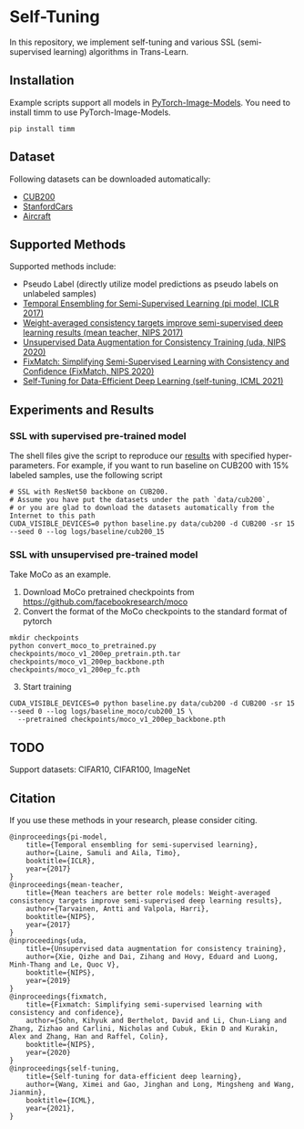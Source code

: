 # Self-Tuning

In this repository, we implement self-tuning and various SSL (semi-supervised learning) algorithms in Trans-Learn.

## Installation

Example scripts support all models in [PyTorch-Image-Models](https://github.com/rwightman/pytorch-image-models). You
need to install timm to use PyTorch-Image-Models.

```
pip install timm
```

## Dataset

Following datasets can be downloaded automatically:

- [CUB200](http://www.vision.caltech.edu/visipedia/CUB-200-2011.html)
- [StanfordCars](https://ai.stanford.edu/~jkrause/cars/car_dataset.html)
- [Aircraft](https://www.robots.ox.ac.uk/~vgg/data/fgvc-aircraft/)

## Supported Methods

Supported methods include:

- Pseudo Label (directly utilize model predictions as pseudo labels on unlabeled samples)
- [Temporal Ensembling for Semi-Supervised Learning (pi model, ICLR 2017)](https://arxiv.org/abs/1610.02242)
- [Weight-averaged consistency targets improve semi-supervised deep learning results (mean teacher, NIPS 2017)](https://openreview.net/references/pdf?id=ry8u21rtl)
- [Unsupervised Data Augmentation for Consistency Training (uda, NIPS 2020)](https://proceedings.neurips.cc/paper/2020/file/44feb0096faa8326192570788b38c1d1-Paper.pdf)
- [FixMatch: Simplifying Semi-Supervised Learning with Consistency and Confidence (FixMatch, NIPS 2020)](https://proceedings.neurips.cc/paper/2020/file/f7ac67a9aa8d255282de7d11391e1b69-Paper.pdf)
- [Self-Tuning for Data-Efficient Deep Learning (self-tuning, ICML 2021)](http://ise.thss.tsinghua.edu.cn/~mlong/doc/Self-Tuning-for-Data-Efficient-Deep-Learning-icml21.pdf)

## Experiments and Results

### SSL with supervised pre-trained model

The shell files give the script to reproduce our [results](benchmark.md) with specified hyper-parameters. For example,
if you want to run baseline on CUB200 with 15% labeled samples, use the following script

```shell script
# SSL with ResNet50 backbone on CUB200.
# Assume you have put the datasets under the path `data/cub200`, 
# or you are glad to download the datasets automatically from the Internet to this path
CUDA_VISIBLE_DEVICES=0 python baseline.py data/cub200 -d CUB200 -sr 15 --seed 0 --log logs/baseline/cub200_15
```

### SSL with unsupervised pre-trained model

Take MoCo as an example.

1. Download MoCo pretrained checkpoints from https://github.com/facebookresearch/moco
2. Convert the format of the MoCo checkpoints to the standard format of pytorch

```shell
mkdir checkpoints
python convert_moco_to_pretrained.py checkpoints/moco_v1_200ep_pretrain.pth.tar checkpoints/moco_v1_200ep_backbone.pth checkpoints/moco_v1_200ep_fc.pth
```

3. Start training

```shell
CUDA_VISIBLE_DEVICES=0 python baseline.py data/cub200 -d CUB200 -sr 15 --seed 0 --log logs/baseline_moco/cub200_15 \
  --pretrained checkpoints/moco_v1_200ep_backbone.pth
```

## TODO

Support datasets: CIFAR10, CIFAR100, ImageNet

## Citation

If you use these methods in your research, please consider citing.

```
@inproceedings{pi-model,
    title={Temporal ensembling for semi-supervised learning},
    author={Laine, Samuli and Aila, Timo},
    booktitle={ICLR},
    year={2017}
}
@inproceedings{mean-teacher,
    title={Mean teachers are better role models: Weight-averaged consistency targets improve semi-supervised deep learning results},
    author={Tarvainen, Antti and Valpola, Harri},
    booktitle={NIPS},
    year={2017}
}
@inproceedings{uda,
    title={Unsupervised data augmentation for consistency training},
    author={Xie, Qizhe and Dai, Zihang and Hovy, Eduard and Luong, Minh-Thang and Le, Quoc V},
    booktitle={NIPS},
    year={2019}
}
@inproceedings{fixmatch,
    title={Fixmatch: Simplifying semi-supervised learning with consistency and confidence},
    author={Sohn, Kihyuk and Berthelot, David and Li, Chun-Liang and Zhang, Zizhao and Carlini, Nicholas and Cubuk, Ekin D and Kurakin, Alex and Zhang, Han and Raffel, Colin},
    booktitle={NIPS},
    year={2020}
}
@inproceedings{self-tuning,
    title={Self-tuning for data-efficient deep learning},
    author={Wang, Ximei and Gao, Jinghan and Long, Mingsheng and Wang, Jianmin},
    booktitle={ICML},
    year={2021},
}
```
